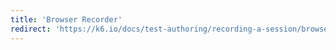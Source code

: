 ```yaml
---
title: 'Browser Recorder'
redirect: 'https://k6.io/docs/test-authoring/recording-a-session/browser-recorder'
---
```

